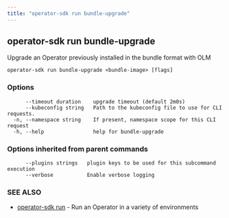 ```yaml
---
title: "operator-sdk run bundle-upgrade"
---
```

## operator-sdk run bundle-upgrade

Upgrade an Operator previously installed in the bundle format with OLM

```
operator-sdk run bundle-upgrade <bundle-image> [flags]
```

### Options

```
      --timeout duration    upgrade timeout (default 2m0s)
      --kubeconfig string   Path to the kubeconfig file to use for CLI requests.
  -n, --namespace string    If present, namespace scope for this CLI request
  -h, --help                help for bundle-upgrade
```

### Options inherited from parent commands

```
      --plugins strings   plugin keys to be used for this subcommand execution
      --verbose           Enable verbose logging
```

### SEE ALSO

* [operator-sdk run](../operator-sdk_run)	 - Run an Operator in a variety of environments

